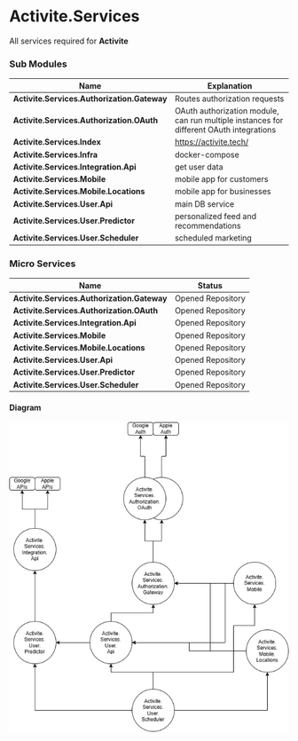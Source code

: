 # Activite.Services

All services required for **Activite**

### Sub Modules

| Name      | Explanation                                             |
|--------------|------------------------------------------------------|
| **Activite.Services.Authorization.Gateway** | Routes authorization requests |
| **Activite.Services.Authorization.OAuth** | OAuth authorization module, can run multiple instances for different OAuth integrations |
| **Activite.Services.Index** | https://activite.tech/ |
| **Activite.Services.Infra** | docker-compose |
| **Activite.Services.Integration.Api** | get user data |
| **Activite.Services.Mobile** | mobile app for customers |
| **Activite.Services.Mobile.Locations** | mobile app for businesses |
| **Activite.Services.User.Api** | main DB service |
| **Activite.Services.User.Predictor** | personalized feed and recommendations |
| **Activite.Services.User.Scheduler** | scheduled marketing |

### Micro Services

| Name      | Status                                                  |
|--------------|------------------------------------------------------|
| **Activite.Services.Authorization.Gateway** | Opened Repository |
| **Activite.Services.Authorization.OAuth** | Opened Repository |
| **Activite.Services.Integration.Api** | Opened Repository |
| **Activite.Services.Mobile** | Opened Repository |
| **Activite.Services.Mobile.Locations** | Opened Repository |
| **Activite.Services.User.Api** | Opened Repository |
| **Activite.Services.User.Predictor** | Opened Repository |
| **Activite.Services.User.Scheduler** | Opened Repository |

#### Diagram
![micro service diagram](micro-service-diagram.png)